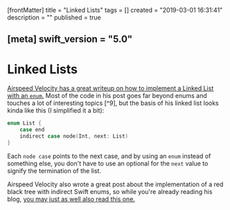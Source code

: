 [frontMatter]
title = "Linked Lists"
tags = []
created = "2019-03-01 16:31:41"
description = ""
published = true

[meta]
swift_version = "5.0"
---

# Linked Lists

[Airspeed Velocity has a great writeup on how to implement a Linked List
with an `enum`.](http://airspeedvelocity.net/tag/swift/) Most of the
code in his post goes far beyond enums and touches a lot of interesting
topics [^9], but the basis of his linked list looks kinda like this (I
simplified it a bit):

``` Swift
enum List {
    case end
    indirect case node(Int, next: List)
}
```

Each `node case` points to the next case, and by using an `enum` instead
of something else, you don\'t have to use an optional for the `next`
value to signify the termination of the list.

Airspeed Velocity also wrote a great post about the implementation of a
red black tree with indirect Swift enums, so while you\'re already
reading his blog, [you may just as well also read this
one.](http://airspeedvelocity.net/2015/07/22/a-persistent-tree-using-indirect-enums-in-swift/)
